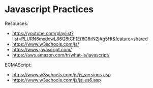 # Javascript Practices

Resources:
- https://youtube.com/playlist?list=PLURN6mxdcwL86Q8tCF1Ef6G6rN2jAg5Ht&feature=shared
- https://www.w3schools.com/js/
- https://www.javascript.com/
- https://aws.amazon.com/tr/what-is/javascript/

ECMAScript:
- https://www.w3schools.com/js/js_versions.asp
- https://www.w3schools.com/js/js_es6.asp  